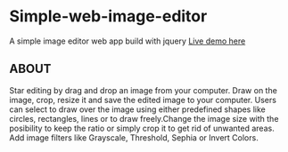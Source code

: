 # Simple-web-image-editor
A simple image editor web app build with jquery
[Live demo here](https://craciuncezar.github.io/Simple-web-image-editor/)

## ABOUT
Star editing by drag and drop an image from your computer. Draw on the image, crop, resize it and save the edited image to your computer.
Users can select to draw over the image using either predefined shapes like circles, rectangles, lines or to draw freely.Change the image size with the posibility to keep the ratio or simply crop it to get rid of unwanted areas. Add image filters like Grayscale, Threshold, Sephia or Invert Colors.
